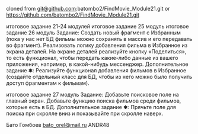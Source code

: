 
cloned from git@github.com:batombo2/FindMovie_Module21.git
       or  https://github.com/batombo2/FindMovie_Module21.git


итоговое задание 21-24 модулей
итоговое задание 25 модуль
итоговое задание 26 модуль
       Задание:
       Создать новый фрагмент с Избранным (пока у нас нет БД фильмы можно сохранять в массив и его передавать во фрагмент).
       Реализовать логику добавления фильма в Избранное из экрана деталей.
       На экране деталей реализуйте кнопку «Поделиться», то есть функционал, чтобы передать какие-либо данные из вашего приложения, например, в какой-нибудь мессенджер.
       Дополнительное задание ✱:
       Реализуйте функционал добавления фильмов в Избранное (создайте отдельный класс для БД, чтобы из него можно было получить доступ фрагментам к фильмам).

итоговое задание 27 модуль
       Задание:
       Добавьте поисковое поле на главный экран.
       Добавьте функцию поиска фильмов среди фильмов, которые есть в БД.
       Дополнительное задание ✱:
       Прячьте поле для поиска при скролле вниз и показывайте при скролле наверх.

Бато Гомбоев 
bato_orel@mail.ru 
ANDR48

